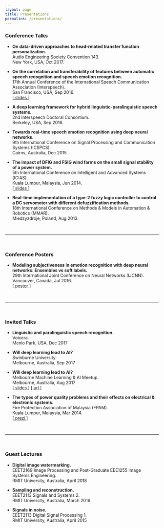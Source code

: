 ```yaml
---
layout: page
title: Presentations
permalink: /presentations/
---
```


### Conference Talks

- **On data-driven approaches to head-related transfer function personalization.**  
Audio Engineering Society Convention 143.  
New York, USA, Oct 2017.

- **On the correlation and transferability of features between automatic speech recognition and speech emotion recognition.**  
17th Annual Conference of the International Speech Communication Association (Interspeech).  
San Francisco, USA, Sep 2016.  
[[ slides ]](../assets/presentations/Fayek_is16.pdf)

- **A deep learning framework for hybrid linguistic-paralinguistic speech systems.**  
2nd Interspeech Doctoral Consortium.  
Berkeley, USA, Sep 2016.  

- **Towards real-time speech emotion recognition using deep neural networks.**  
9th International Conference on Signal Processing and Communication Systems (ICSPCS).  
Cairns, Australia, Dec 2015.

- **The impact of DFIG and FSIG wind farms on the small signal stability of a power system.**  
5th International Conference on Intelligent and Advanced Systems (ICIAS).  
Kuala Lumpur, Malaysia, Jun 2014.  
[[ slides ]](../assets/presentations/Fayek_icias14.pdf)

- **Real-time implementation of a type-2 fuzzy logic controller to control a DC servomotor with different defuzzification methods.**  
18th International Conference on Methods & Models in Automation & Robotics (MMAR).  
Miedzyzdroje, Poland, Aug 2013.

<br/>

---

<br/>

### Conference Posters

- **Modeling subjectiveness in emotion recognition with deep neural networks: Ensembles vs soft labels.**  
29th International Joint Conference on Neural Networks (IJCNN).  
Vancouver, Canada, Jul 2016.  
[[ poster ]](../assets/presentations/Fayek_ijcnn16.pdf)

<br/>

---

<br/>

### Invited Talks

- **Linguistic and paralinguistic speech recognition.**  
Voicera.  
Menlo Park, USA, Dec 2017

- **Will deep learning lead to AI?**  
Swinburne University.  
Melbourne, Australia, Sep 2017

- **Will deep learning lead to AI?**  
Melbourne Machine Learning & AI Meetup.  
Melbourne, Australia, Aug 2017  
[[ slides ]](../assets/presentations/Fayek_deeplearningai17.pdf)
[[ url ]](https://www.meetup.com/Machine-Learning-AI-Meetup/events/239993347/)

- **The types of power quality problems and their effects on electrical & electronic systems.**  
Fire Protection Association of Malaysia (FPAM).  
Kuala Lumpur, Malaysia, Mar 2014.  
[[ prezi ]](http://prezi.com/raofccgdehyl/?utm_campaign=share&utm_medium=copy&rc=ex0sharecvc)

<br/>

---

<br/>

### Guest Lectures

- **Digital image watermarking.**  
EEET2169 Image Processing and Post-Graduate EEE1255 Image Systems Engineering.  
RMIT University, Australia, April 2018

- **Sampling and reconstruction.**  
EEET2113 Signals and Systems 2.   
RMIT University, Australia, March 2016

- **Signals in noise.**  
EEET2113 Digital Signal Processing 1.   
RMIT University, Australia, April 2015